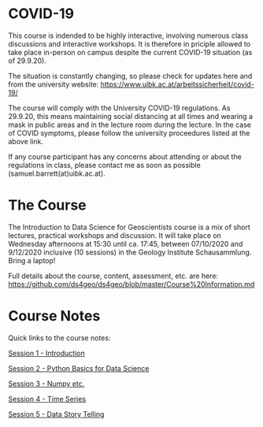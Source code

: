 # COVID-19
This course is indended to be highly interactive, involving numerous class discussions and interactive workshops. It is therefore in priciple allowed to take place in-person on campus despite the current COVID-19 situation (as of 29.9.20).

The situation is constantly changing, so please check for updates here and from the university website: https://www.uibk.ac.at/arbeitssicherheit/covid-19/

The course will comply with the University COVID-19 regulations. As 29.9.20, this means maintaining social distancing at all times and wearing a mask in public areas and in the lecture room during the lecture. In the case of COVID symptoms, please follow the university proceedures listed at the above link.

If any course participant has any concerns about attending or about the regulations in class, please contact me as soon as possible (samuel.barrett(at)uibk.ac.at).

# The Course
The Introduction to Data Science for Geoscientists course is a mix of short lectures, practical workshops and discussion. It will take place on Wednesday afternoons at 15:30 until ca. 17:45, between 07/10/2020 and 9/12/2020 inclusive (10 sessions) in the Geology Institute Schausammlung. Bring a laptop!

Full details about the course, content, assessment, etc. are here: https://github.com/ds4geo/ds4geo/blob/master/Course%20Information.md



# Course Notes
Quick links to the course notes:

<a href="https://colab.research.google.com/github/ds4geo/ds4geo/blob/master/WS%202020%20Course%20Notes/Session%201.ipynb" target="_blank">Session 1 - Introduction</a>

<a href="https://colab.research.google.com/github/ds4geo/ds4geo/blob/master/WS%202020%20Course%20Notes/Session%202.ipynb" target="_blank">Session 2 - Python Basics for Data Science</a>

<a href="https://colab.research.google.com/github/ds4geo/ds4geo/blob/master/WS%202020%20Course%20Notes/Session%203.ipynb" target="_blank">Session 3 - Numpy etc.</a>

<a href="https://colab.research.google.com/github/ds4geo/ds4geo/blob/master/WS%202020%20Course%20Notes/Session%204.ipynb" target="_blank">Session 4 - Time Series</a>

<a href="https://colab.research.google.com/github/ds4geo/ds4geo/blob/master/WS%202020%20Course%20Notes/Session%205.ipynb" target="_blank">Session 5 - Data Story Telling</a>
